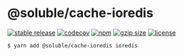 # @soluble/cache-ioredis

[![stable release](https://img.shields.io/npm/v/@soluble/cache-ioredis.svg)](https://npm.im/@soluble/cache-ioredis)
[![codecov](https://codecov.io/gh/soluble-io/cache-interop/branch/main/graph/badge.svg)](https://codecov.io/gh/soluble-io/tci)
[![npm](https://img.shields.io/npm/dt/@soluble/cache-ioredis)](https://www.npmjs.com/package/@soluble/cache-ioredis)
[![gzip size](https://badgen.net/bundlephobia/minzip/@soluble/cache-ioredis)](https://bundlephobia.com/result?p=@soluble/cache-ioredis)
[![license](https://img.shields.io/npm/l/@soluble/cache-ioredis)](https://github.com/soluble-io/cache-interop/blob/main/LICENSE)

```
$ yarn add @soluble/cache-ioredis ioredis
```

